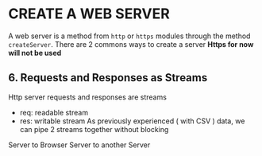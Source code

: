 # CREATE A WEB SERVER

A web server is a method from `http` or `https` modules through
the method `createServer`.
There are 2 commons ways to create a server
**Https for now will not be used**

## 6. Requests and Responses as Streams
Http server requests and responses are streams
- req: readable stream
- res: writable stream
As previously experienced ( with CSV ) data, we
can pipe 2 streams together without blocking

Server to Browser
Server to another Server
